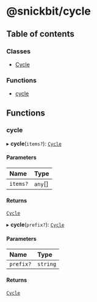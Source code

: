 # @snickbit/cycle

## Table of contents

### Classes

- [Cycle](classes/Cycle.md)

### Functions

- [cycle](README.md#cycle)

## Functions

### cycle

▸ **cycle**(`items?`): [`Cycle`](classes/Cycle.md)

#### Parameters

| Name | Type |
| :------ | :------ |
| `items?` | `any`[] |

#### Returns

[`Cycle`](classes/Cycle.md)

▸ **cycle**(`prefix?`): [`Cycle`](classes/Cycle.md)

#### Parameters

| Name | Type |
| :------ | :------ |
| `prefix?` | `string` |

#### Returns

[`Cycle`](classes/Cycle.md)
